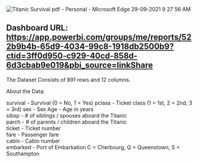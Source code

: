 ![Titanic Survival pdf - Personal - Microsoft​ Edge 29-09-2021 9 27 56 AM](https://user-images.githubusercontent.com/80699916/135201010-42f30ee4-96f7-42a6-9e42-2e607810355b.png)
## Dashboard URL: https://app.powerbi.com/groups/me/reports/522b9b4b-65d9-4034-99c8-1918db2500b9?ctid=3ff0d950-c929-40cd-858d-6d3cbab9e019&pbi_source=linkShare

The Dataset Consists of 891 rows and 12 columns.

About the Data:

survival -	Survival	(0 = No, 1 = Yes)
pclass -	Ticket class	(1 = 1st, 2 = 2nd, 3 = 3rd)
sex -	Sex	
Age -	Age in years	
sibsp	- # of siblings / spouses aboard the Titanic	
parch	- # of parents / children aboard the Titanic	
ticket -	Ticket number	
fare -	Passenger fare	
cabin -	Cabin number	
embarked -	Port of Embarkation	C = Cherbourg, Q = Queenstown, S = Southampton
